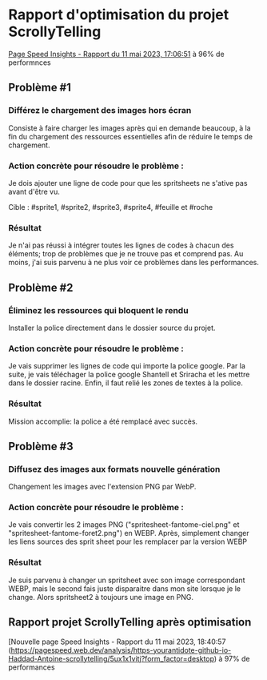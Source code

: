 # Rapport d'optimisation du projet ScrollyTelling

[Page Speed Insights - Rapport du 11 mai 2023, 17:06:51](https://pagespeed.web.dev/analysis/https-yourantidote-github-io-Haddad-Antoine-scrollytelling/l56zlqbd7j?form_factor=desktop) à 96% de performnces

## Problème #1
### Différez le chargement des images hors écran
Consiste à faire charger les images après qui en demande beaucoup, à la fin du chargement des ressources essentielles afin de réduire le temps de chargement.
### Action concrète pour résoudre le problème :
Je dois ajouter une ligne de code pour que les spritsheets ne s'ative pas avant d'être vu. 

Cible : #sprite1, #sprite2, #sprite3, #sprite4, #feuille et #roche
### Résultat
Je n'ai pas réussi à intégrer toutes les lignes de codes à chacun des éléments; trop de problèmes que je ne trouve pas et comprend pas. Au moins, j'ai suis parvenu à ne plus voir ce problèmes dans les performances.

## Problème #2
### Éliminez les ressources qui bloquent le rendu
Installer la police directement dans le dossier source du projet.
### Action concrète pour résoudre le problème :
Je vais supprimer les lignes de code qui importe la police google. Par la suite, je vais téléchager la police google Shantell et Sriracha et les mettre dans le dossier racine. Enfin, il faut relié les zones de textes à la police. 
### Résultat
Mission accomplie: la police a été remplacé avec succès.

## Problème #3
### Diffusez des images aux formats nouvelle génération
Changement les images avec l'extension PNG par WebP.
### Action concrète pour résoudre le problème :
Je vais convertir les 2 images PNG ("spritesheet-fantome-ciel.png" et "spritesheet-fantome-foret2.png") en WEBP. Après, simplement changer les liens sources des sprit sheet pour les remplacer par la version WEBP
### Résultat 
Je suis parvenu à changer un spritsheet avec son image correspondant WEBP, mais le second fais juste disparaitre dans mon site lorsque je le change. Alors spritsheet2 à toujours une image en PNG.

## Rapport projet ScrollyTelling après optimisation

[Nouvelle page Speed Insights - Rapport du 11 mai 2023, 18:40:57 (https://pagespeed.web.dev/analysis/https-yourantidote-github-io-Haddad-Antoine-scrollytelling/5ux1x1vitj?form_factor=desktop) à 97% de performances
